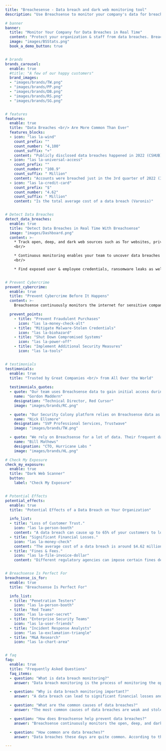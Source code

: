 ```yaml
---
title: "Breachesense - Data breach and dark web monitoring tool"
description: "Use Breachsense to monitor your company's data for breaches in real time. Data breach protection for your organization."

# banner
banner:
  title: "Monitor Your Company for Data Breaches in Real Time"
  content: "Protect your organization & staff from data breaches. Breachsense monitors the dark web, private hacker forums, and criminal marketplaces to detect data breaches in real time enabling you to prevent cyber threats before they happen."
  image: "images/BSStats.png"
  book_a_demo_button: true


# brands
brands_carousel:
  enable: true
  #title: "A few of our happy customers"
  brand_images:
  - "images/brands/TW.png"
  - "images/brands/PP.png"
  - "images/brands/DB.png"
  - "images/brands/RS.png"
  - "images/brands/SG.png"


# features
features:
  enable: true
  title: "Data Breaches <br/> Are More Common Than Ever"
  features_blocks:
  - icon: "las la-wind"
    count_prefix: ""
    count_number: "4,100"
    count_suffix: "+"
    content: "Publicly disclosed data breaches happened in 2022 (CSHUB)"
  - icon: "las la-universal-access"
    count_prefix: ""
    count_number: "108.9"
    count_suffix: " Million"
    content: "Accounts were breached just in the 3rd quarter of 2022 (Infosecurity Magazine)"
  - icon: "las la-credit-card"
    count_prefix: "$"
    count_number: "4.62"
    count_suffix: " Million"
    content: "Is the total average cost of a data breach (Varonis)"


# Detect Data Breaches
detect_data_breaches:
  enable: true
  title: "Detect Data Breaches in Real Time With Breachsense"
  image: "images/Dashboard.png"
  content: >-
    * Track open, deep, and dark web sources such as Tor websites, private ransomware IRC and Telegram channels, criminal forums, and cybercrime marketplaces.
    <br/>

    * Continuous monitoring enables your team to uncover data breaches related to your VIPs, executive team members, employees as well as clients.
    <br/>

    * Find exposed user & employee credentials, ransomware leaks as well as exposed company data being sold or traded on criminal marketplaces and private ransomware forums.


# Prevent Cybercrime
prevent_cybercrime:
  enable: true
  title: "Prevent Cybercrime Before It Happens"
  content: >-
    Breachsense continuously monitors the internet for sensitive company information such as account credentials, employee details, leaked company data, session tokens, 3rd party data leaks, and more. When relevant information is identified, we notify your security team, allowing you to respond instantly and prevent potential cybercrime.

  prevent_points:
    - title: "Prevent Fraudulent Purchases"
      icon: "las la-money-check-alt"
    - title: "Mitigate Malware-Stolen Credentials"
      icon: "las la-biohazard"
    - title: "Shut Down Compromised Systems"
      icon: "las la-power-off"
    - title: "Implement Additional Security Measures"
      icon: "las la-tools"


# testimonials
testimonials:   
  enable: true
  title: "Trusted by Great Companies <br/> from All Over the World"
  
  testimonials_quotes:
  - quote: "Our team uses Breachsense data to gain initial access during pen testing and red team engagements. The API is simple to use and the support is always helpful and responds quickly."
    name: "Gordon Maddern"
    designation: "Technical Director, Red Cursor"
    image: "images/brands/RC.png"

  - quote: "Our Security Colony platform relies on Breachsense data as part of our dark web monitoring service. The data is continuously updated and high quality. Highly recommend!"
    name: "Nick Ellsmore"
    designation: "SVP Professional Services, Trustwave"
    image: "images/brands/TW.png"

  - quote: "We rely on Breachsense for a lot of data. Their frequent database updates, constant availability, and handling of big and small breaches alike means we are always covered."
    name: "Bill Mathews"
    designation: "CTO, Hurricane Labs "
    image: "images/brands/HL.png"

# Check My Exposure
check_my_exposure:
  enable: true
  title: "Dark Web Scanner"
  button:
    label: "Check My Exposure"


# Potential Effects
potential_effects:
  enable: true
  title: "Potential Effects of a Data Breach on Your Organization"

  info_list:
  - title: "Loss of Customer Trust."
    icon: "las la-person-booth"
    content: "A data breach can cause up to 65% of your customers to lose trust in your organization (BusinessToday)."
  - title: "Significant Financial Losses."
    icon: "las la-money-check"
    content: "The average cost of a data breach is around $4.62 million (Varonis)."
  - title: "Fines & Fees."
    icon: "las la-file-invoice-dollar"
    content: "Different regulatory agencies can impose certain fines depending on the reasons for the data breach."


# Breachsense Is Perfect For
breachsense_is_for:
  enable: true
  title: "Breachsense Is Perfect For"

  info_list:
  - title: "Penetration Testers"
    icon: "las la-person-booth"
  - title: "Red Teams"
    icon: "las la-user-secret"
  - title: "Enterprise Security Teams"
    icon: "las la-user-friends"
  - title: "Incident Response Analysts"
    icon: "las la-exclamation-triangle"
  - title: "M&A Research"
    icon: "las la-chart-area"


# faq
faq:
  enable: true
  title: "Frequently Asked Questions"
  faq_items:
  - question: "What is data breach monitoring?"
    answer: "Data breach monitoring is the process of monitoring the open, dark, and deep web to uncover data breaches within your organization. Continuous data breach monitoring ensures that if a data breach does occur, your security team will be able to respond immediately."

  - question: "Why is data breach monitoring important?"
    answer: "A data breach can lead to significant financial losses and decreased consumer trust in an organization. The average cost of a data breach is around $4.62 million (Varonis), and studies show that a data breach can cause 65% of customers to lose trust in an organization. As such, it’s very important for organizations to monitor for data breaches and, in case of a breach, react decisively."

  - question: "What are the common causes of data breaches?"
    answer: "The most common causes of data breaches are weak and stolen credentials, backdoors, social engineering, malware, and unpatched applications, amongst other things."

  - question: "How does Breachsense help prevent data breaches?"
    answer: "Breachsense continuously monitors the open, deep, and dark web for potential data breaches within an organization. Your security team is notified the moment there is a breach, allowing you to react in real time, preventing fraudulent purchases, account takeovers, and more."

  - question: "How common are data breaches?"
    answer: "Data breaches these days are quite common. According to the Thales Data Threat report, around 45% of US companies suffered a data breach in 2021."

---
```

